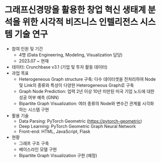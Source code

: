 # 그래프신경망을 활용한 창업 혁신 생태계 분석을 위한 시각적 비즈니스 인텔리전스 시스템 기술 연구

- 참여 인원 및 기간
    - 4명 (Data Engineering, Modeling, Visualization 담당)
    - 2023.07 ~ 현재
- 데이터: Crunchbase v3.1 (기업 및 투자 활동 데이터)
- 과업 목표
    - Heterogeneous Graph structure 구축: 다수 데이터셋을 전처리하여 Node 및 Link의 종류와 특성이 다양한 Heterogeneous Graph로 구축
    - Graph Node Prediction: 업력 2년 이상 10년 미만된 미국 기업 노드에 대한 성공 여부 예측 (GNN)
    - Bipartite Graph Visualization: 여러 종류의 Node와 변수간 관계를 시각화하는 시스템 구현
- 활용 기술
    - Data Parsing: PyTorch Geometric ([https://pytorch-geometric](https://pytorch-geometric/))
    - Deep Learning: PyTorch Geometric Graph Neural Network
    - Front-end: HTML, JavaScript, Flask
- 현황
    - 그래프 구조 구축
    - 베이스라인 모델 구현
    - Bipartite Graph Visualization 구현 (예정)
